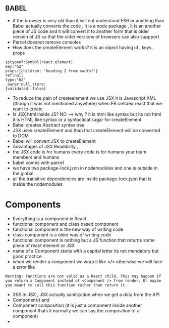 ## BABEL

- if the browser is very old than it will not understand ES6 or anything than Babel actually converts the code , it is a node package , it is an another piece of JS code and it will convert it to another form that is older version of JS so that the older versions of browsers can also suppport
- Parcel doesnot remove consoles
- How does the createElement works? it is an object having id , keys , props

```
$$typeof:Symbol(react.element)
key:"h2"
props:{children: 'heading 2 from sadfsf'}
ref:null
type:"h2"
_owner:null_store:
{validated: false}
```

- To reduce the pain of createelement we use JSX it is Javascript XML (though it was not mentioned anywhere) when FB cretaed react that we want to create
- Is JSX html inside JS? NO --> why ? it is html like syntax but its not html it is HTML like syntax or a syntactical sugar for createElement
- Babel creates Abstract syntax tree
- JSX uses createElement and than that createElement will be converted to DOM
- Babel will convert JSX to createElement
- Advantages of JSX Readibility ,
- the JSX code is for humans every code is for humans your team members and humans
- babel comes with parcel
- we have two package-lock.json in nodemodules and one is outside in the global
- all the transitive dependencies are inside package-lock.json that is inside the nodemodules

# Components

- Everything is a component in React
- functional component and class based component
- functional component is the new way of writing code
- class component is a older way of writing code
- functional component is nothing but a JS function that returns some piece of react element or JSX
- name of a Component starts with a capital letter its not mendatory but good practice
- when we render a component we wrap it like </> otherwise we will face a error like

```
Warning: Functions are not valid as a React child. This may happen if you return a Component instead of <Component /> from render. Or maybe you meant to call this function rather than return it.
```
- XSS in JSX , JSX actually sanitization when we get a data from the API 
- Component() and <Component are same/> 
- Component composition (it is just a component inside another component thats it normally we can say the composition of a component)
- 
